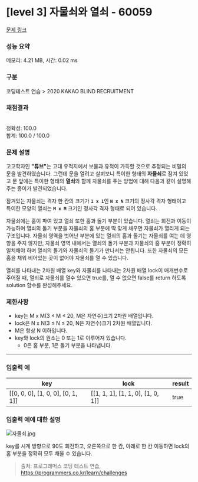 # [level 3] 자물쇠와 열쇠 - 60059 

[문제 링크](https://school.programmers.co.kr/learn/courses/30/lessons/60059) 

### 성능 요약

메모리: 4.21 MB, 시간: 0.02 ms

### 구분

코딩테스트 연습 > 2020 KAKAO BLIND RECRUITMENT

### 채점결과

<br/>정확성: 100.0<br/>합계: 100.0 / 100.0

### 문제 설명

<p>고고학자인  <strong>"튜브"</strong>는 고대 유적지에서 보물과 유적이 가득할 것으로 추정되는 비밀의 문을 발견하였습니다. 그런데 문을 열려고 살펴보니 특이한 형태의 <strong>자물쇠</strong>로 잠겨 있었고 문 앞에는 특이한 형태의 <strong>열쇠</strong>와 함께 자물쇠를 푸는 방법에 대해 다음과 같이 설명해 주는 종이가 발견되었습니다.</p>

<p>잠겨있는 자물쇠는 격자 한 칸의 크기가  <strong><code>1 x 1</code></strong>인  <strong><code>N x N</code></strong> 크기의 정사각 격자 형태이고 특이한 모양의 열쇠는 <strong><code>M x M</code></strong> 크기인 정사각 격자 형태로 되어 있습니다.</p>

<p>자물쇠에는 홈이 파여 있고 열쇠 또한 홈과 돌기 부분이 있습니다. 열쇠는 회전과 이동이 가능하며 열쇠의 돌기 부분을 자물쇠의 홈 부분에 딱 맞게 채우면 자물쇠가 열리게 되는 구조입니다. 자물쇠 영역을 벗어난 부분에 있는 열쇠의 홈과 돌기는 자물쇠를 여는 데 영향을 주지 않지만, 자물쇠 영역 내에서는 열쇠의 돌기 부분과 자물쇠의 홈 부분이 정확히 일치해야 하며 열쇠의 돌기와 자물쇠의 돌기가 만나서는 안됩니다. 또한 자물쇠의 모든 홈을 채워 비어있는 곳이 없어야 자물쇠를 열 수 있습니다.</p>

<p>열쇠를 나타내는 2차원 배열 key와 자물쇠를 나타내는 2차원 배열 lock이 매개변수로 주어질 때, 열쇠로 자물쇠를 열수 있으면 true를, 열 수 없으면 false를 return 하도록 solution 함수를 완성해주세요.</p>

<h3>제한사항</h3>

<ul>
<li>key는 M x M(3 ≤ M ≤ 20, M은 자연수)크기 2차원 배열입니다.</li>
<li>lock은 N x N(3 ≤ N ≤ 20, N은 자연수)크기 2차원 배열입니다.</li>
<li>M은 항상 N 이하입니다.</li>
<li>key와 lock의 원소는 0 또는 1로 이루어져 있습니다.

<ul>
<li>0은 홈 부분, 1은 돌기 부분을 나타냅니다.</li>
</ul></li>
</ul>

<hr>

<h3>입출력 예</h3>
<table class="table">
        <thead><tr>
<th>key</th>
<th>lock</th>
<th>result</th>
</tr>
</thead>
        <tbody><tr>
<td>[[0, 0, 0], [1, 0, 0], [0, 1, 1]]</td>
<td>[[1, 1, 1], [1, 1, 0], [1, 0, 1]]</td>
<td>true</td>
</tr>
</tbody>
      </table>
<h3>입출력 예에 대한 설명</h3>

<p><img src="https://grepp-programmers.s3.amazonaws.com/files/production/469703690b/79f2f473-5d13-47b9-96e0-a10e17b7d49a.jpg" title="" alt="자물쇠.jpg"></p>

<p>key를 시계 방향으로 90도 회전하고, 오른쪽으로 한 칸, 아래로 한 칸 이동하면 lock의 홈 부분을 정확히 모두 채울 수 있습니다.</p>


> 출처: 프로그래머스 코딩 테스트 연습, https://programmers.co.kr/learn/challenges